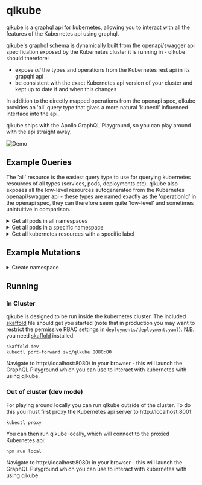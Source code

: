 # qlkube

qlkube is a graphql api for kubernetes, allowing you to interact with all the features of the Kubernetes api using graphql.

qlkube's graphql schema is dynamically built from the openapi/swagger api specification exposed by the Kubernetes cluster it 
is running in - qlkube should therefore:
- expose *all* the types and operations from the Kubernetes rest api in its grapqhl api
- be consistent with the exact Kubernetes api version of your cluster and kept up to date if and when this changes

In addition to the directly mapped operations from the openapi spec, qlkube provides an 'all' query type that gives a more
natural 'kubectl' influenced interface into the api.

qlkube ships with the Apollo GraphQL Playground, so you can play around with the api straight away.

![Demo](docs/qlkube.gif)

## Example Queries

The 'all' resource is the easiest query type to use for querying kubernetes resources of all types (services, pods, deployments etc).
qlkube also exposes all the low-level resources autogenerated from the Kubernetes openapi/swagger api - these types are 
named exactly as the 'operationId' in the openapi spec, they can therefore seem quite 'low-level' and sometimes unintuitive in comparison. 

<details>
 <summary>Get all pods in all namespaces</summary>
 
 This query returns the names and namespaces of all the pods in the cluster.
 (here we use the more friendly 'all' type - you can perform a similar query using `listCoreV1PodForAllNamespaces`)
 
```graphql
query getAllPodsInAllNamespaces {
  all {
    pods {
      items {
        metadata {
          name
          namespace
        }
      }
    }
  }
}
```

Output:

```json
{
  "data": {
    "all": {
      "pods": {
        "items": [
          {
            "metadata": {
              "name": "alpha-7c766f4fc7-2bh8m",
              "namespace": "default"
            }
          },
          {
            "metadata": {
              "name": "alpha-7c766f4fc7-hx8ml",
              "namespace": "default"
            }
          },
          {
            "metadata": {
              "name": "alpha-7c766f4fc7-ztpph",
              "namespace": "default"
            }
          },
          {
            "metadata": {
              "name": "beta-v1-597679f796-k5gn4",
              "namespace": "default"
            }
          },
          {
            "metadata": {
              "name": "beta-v1-597679f796-x7hsl",
              "namespace": "default"
            }
          },
          {
            "metadata": {
              "name": "gamma-79bc488b5b-srmxm",
              "namespace": "default"
            }
          },
...etc
```
</details> 

<details>
 <summary>Get all pods in a specific namespace</summary>
 
 This query returns the names, namespaces, creation times and labels of all the pods in the 'default' namespace
 (here we use the more friendly 'all' type - you can perform a similar query using `ioK8sApiCoreV1PodList`)
 
```graphql
query getAllPodsInDefaultNamespace {
  all(namespace: "default") {
    pods {
      items {
        metadata {
          name
          namespace
          creationTimestamp
          labels
        }
      }
    }
  }
}
```

Output:

```json
{
  "data": {
    "all": {
      "pods": {
        "items": [
          {
            "metadata": {
              "name": "alpha-7c766f4fc7-2bh8m",
              "namespace": "default",
              "creationTimestamp": "2019-06-03T15:07:17Z",
              "labels": {
                "app": "alpha",
                "appKubernetesIoManagedBy": "skaffold-v0.29.0",
                "appId": "github.expedia.biz_hotels_alpha",
                "podTemplateHash": "7c766f4fc7",
                "skaffoldDevBuilder": "local",
                "skaffoldDevCleanup": "true",
                "skaffoldDevDeployer": "kubectl",
                "skaffoldDevDockerApiVersion": "1.39",
                "skaffoldDevTagPolicy": "git-commit",
                "skaffoldDevTail": "true",
                "version": "v1"
              }
            }
          },
...etc          
```
</details> 


<details>
 <summary>Get all kubernetes resources with a specific label</summary>

This query gets the names of all kubernetes resources (services, deployments, pods etc) that are labelled with label 'app=alpha' 
(roughly equivalent to `kubectl get all -l app=alpha`)

```graphql
query allResourcesOfApp {
  all(labelSelector:"app=alpha") { 
    services {
      items {
        metadata {
          name
        }
      }
    }
    deployments {
      items {
        metadata {
          name
        }
      }
    }
    pods {
      items {
        metadata {
          name
        }
      }
    }
    daemonSets {
      items {
        metadata {
          name
        }
      }
    }
    replicaSets {
      items {
        metadata {
          name
        }
      }
    }
    statefulSets {
      items {
        metadata {
          name
        }
      }
    }
    jobs {
      items {
        metadata {
          name
        }
      }
    }
    cronJobs {
      items {
        metadata {
          name
        }
      }
    } 
    namespaces {
      items {
        metadata {
          name
        }
      }
    }
  }
}
```

Output:

```json
{
  "data": {
    "all": {
      "services": {
        "items": [
          {
            "metadata": {
              "name": "alpha"
            }
          }
        ]
      },
      "deployments": {
        "items": [
          {
            "metadata": {
              "name": "alpha"
            }
          }
        ]
      },
      "pods": {
        "items": [
          {
            "metadata": {
              "name": "alpha-7c766f4fc7-2bh8m"
            }
          },
...etc          
```

</details> 

## Example Mutations

<details>
 <summary>Create namespace</summary>
 
This mutation creates a new 'bar' namespace. The input json is the escaped version of the following:
 
```json
{
    "apiVersion": "v1",
    "kind": "Namespace",
    "metadata": {
        "name": "bar"
    }
}
```

We output the creation timestamp for the new namesapce.
  
```graphql
mutation createNamespace {
  createCoreV1Namespace(input: "{\"apiVersion\":\"v1\",\"kind\":\"Namespace\",\"metadata\":{\"name\":\"bar\"}}") {
    metadata {
      creationTimestamp
    }
  }
}
```

Output:

```json
{
  "data": {
    "createCoreV1Namespace": {
      "metadata": {
        "creationTimestamp": "2019-06-03T22:37:02Z"
      }
    }
  }
}
```

</details> 


## Running

### In Cluster

qlkube is designed to be run inside the kubernetes cluster. 
The included [skaffold](skaffold.yaml) file should get you started (note that in production you may want to restrict 
the permissive RBAC settings in `deployments/deployment.yaml`).
N.B. you need [skaffold](https://github.com/GoogleContainerTools/skaffold) installed.

```
skaffold dev
kubectl port-forward svc/qlkube 8080:80
```

Navigate to http://localhost:8080/ in your browser - this will launch the GraphQL Playground which you can use to interact
with kubernetes with using qlkube.

### Out of cluster (dev mode)

For playing around locally you can run qlkube outside of the cluster. To do this you must first proxy the Kubernetes
api server to http://localhost:8001:

```
kubectl proxy
```

You can then run qlkube locally, which will connect to the proxied Kubernetes api:

```
npm run local
```

Navigate to http://localhost:8080/ in your browser - this will launch the GraphQL Playground which you can use to interact
with kubernetes with using qlkube.